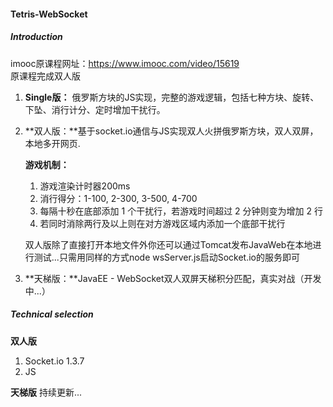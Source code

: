 #### Tetris-WebSocket
##### Introduction
imooc原课程网址：https://www.imooc.com/video/15619  
原课程完成双人版
1. **Single版：** 俄罗斯方块的JS实现，完整的游戏逻辑，包括七种方块、旋转、下坠、消行计分、定时增加干扰行。
1. **双人版：**基于socket.io通信与JS实现双人火拼俄罗斯方块，双人双屏，本地多开网页.  

   **游戏机制：**
   1. 游戏渲染计时器200ms
   2. 消行得分：1-100, 2-300, 3-500, 4-700
   3. 每隔十秒在底部添加 1 个干扰行，若游戏时间超过 2 分钟则变为增加 2 行
   4. 若同时消除两行及以上则在对方游戏区域内添加一个底部干扰行
   
   双人版除了直接打开本地文件外你还可以通过Tomcat发布JavaWeb在本地进行测试...只需用同样的方式node wsServer.js启动Socket.io的服务即可
3. **天梯版：**JavaEE - WebSocket双人双屏天梯积分匹配，真实对战（开发中...）

##### Technical selection
**双人版**
1. Socket.io 1.3.7
2. JS

**天梯版**
持续更新...